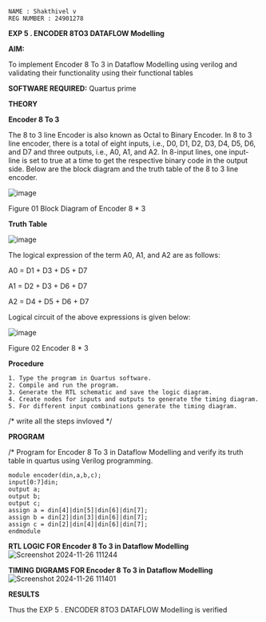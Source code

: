 ```
NAME : Shakthivel v
REG NUMBER : 24901278
```
**EXP 5 . ENCODER 8TO3 DATAFLOW Modelling**

**AIM:**

To implement  Encoder 8 To 3 in Dataflow Modelling using verilog and validating their functionality using their functional tables

**SOFTWARE REQUIRED:** Quartus prime

**THEORY**

**Encoder 8 To 3**

The 8 to 3 line Encoder is also known as Octal to Binary Encoder. In 8 to 3 line encoder, there is a total of eight inputs, i.e., D0, D1, D2, D3, D4, D5, D6, and D7 and three outputs, i.e., A0, A1, and A2. In 8-input lines, one input-line is set to true at a time to get the respective binary code in the output side. Below are the block diagram and the truth table of the 8 to 3 line encoder.

![image](https://github.com/naavaneetha/ENCODER8TO3DATAFLOW/assets/154305477/0bc242c1-eb9e-4c47-afe5-30428470efc3)

Figure 01  Block Diagram of Encoder 8 * 3

**Truth Table**

![image](https://github.com/naavaneetha/ENCODER8TO3DATAFLOW/assets/154305477/35496b14-ae6e-4cd1-9abd-d6736b576575)

The logical expression of the term A0, A1, and A2 are as follows:

A0 = D1 + D3 + D5 + D7

A1 = D2 + D3 + D6 + D7

A2 = D4 + D5 + D6 + D7

Logical circuit of the above expressions is given below:

![image](https://github.com/naavaneetha/ENCODER8TO3DATAFLOW/assets/154305477/95acaee6-c873-4c75-89eb-ef09fb158053)

Figure 02  Encoder 8 * 3

**Procedure**
```
1. Type the program in Quartus software.
2. Compile and run the program.
3. Generate the RTL schematic and save the logic diagram.
4. Create nodes for inputs and outputs to generate the timing diagram.
5. For different input combinations generate the timing diagram.
```

/* write all the steps invloved */

**PROGRAM**

/* Program for Encoder 8 To 3 in Dataflow Modelling and verify its truth table in quartus using Verilog programming. 
```
module encoder(din,a,b,c);
input[0:7]din;
output a;
output b;
output c;
assign a = din[4]|din[5]|din[6]|din[7];
assign b = din[2]|din[3]|din[6]|din[7];
assign c = din[2]|din[4]|din[6]|din[7];
endmodule
```
**RTL LOGIC FOR Encoder 8 To 3 in Dataflow Modelling**
![Screenshot 2024-11-26 111244](https://github.com/user-attachments/assets/912ddcaa-3f0a-4219-885b-c2e766de6787)

**TIMING DIGRAMS FOR Encoder 8 To 3 in Dataflow Modelling**
![Screenshot 2024-11-26 111401](https://github.com/user-attachments/assets/78080323-52d1-4580-9d26-fb70e2f84d61)

**RESULTS**

Thus the EXP 5 . ENCODER 8TO3 DATAFLOW Modelling is verified


